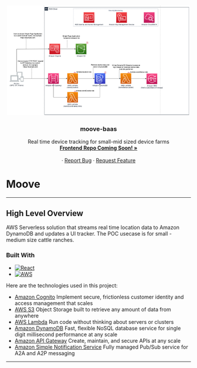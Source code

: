 <!-- PROJECT LOGO -->
<br />
<div align="center">
  <a href="https://github.com/walimorris/moove-baas/blob/master/moove.png">
    <img src="moove.png" alt="Logo" width="500" height="300">
  </a>

<h3 align="center">moove-baas</h3>

  <p align="center">
    Real time device tracking for small-mid sized device farms
    <br />
    <a href="#"><strong>Frontend Repo Coming Soon! »</strong></a>
    <br />
    <br />
    ·
    <a href="https://github.com/walimorris/moove-baas/issues">Report Bug</a>
    ·
    <a href="https://github.com/walimorris/moove-baas/pulls">Request Feature</a>
  </p>
</div>

# Moove
***
## High Level Overview
AWS Serverless solution that streams real time location data to Amazon DynamoDB and updates a UI tracker.
The POC usecase is for small - medium size cattle ranches.

### Built With
* [![React][React.js]][React-url]
* [![AWS][AWS.com]][AWS-url]

Here are the technologies used in this project: 
* [Amazon Cognito](https://aws.amazon.com/cognito/) Implement secure, frictionless customer identity and access
management that scales
* [AWS S3](https://aws.amazon.com/s3/) Object Storage built to retrieve any amount of data from anywhere
* [AWS Lambda](https://aws.amazon.com/lambda/) Run code without thinking about servers or clusters
* [Amazon DynamoDB](https://aws.amazon.com/dynamodb/) Fast, flexible NoSQL database service for single digit millisecond
performance at any scale
* [Amazon API Gateway](https://aws.amazon.com/api-gateway/) Create, maintain, and secure APIs at any scale
* [Amazon Simple Notification Service](https://aws.amazon.com/sns/) Fully managed Pub/Sub service for A2A and A2P messaging
***

<!-- MARKDOWN LINKS & IMAGES -->
<!-- https://www.markdownguide.org/basic-syntax/#reference-style-links -->
[license-shield]: https://img.shields.io/github/license/github_username/repo_name.svg?style=for-the-badge
[license-url]: https://github.com/github_username/repo_name/blob/master/LICENSE.txt
[linkedin-shield]: https://img.shields.io/badge/-LinkedIn-black.svg?style=for-the-badge&logo=linkedin&colorB=555
[linkedin-url]: https://www.linkedin.com/in/wali-m/
[product-screenshot]: images/screenshot.png
[React.js]: https://img.shields.io/badge/React-20232A?style=for-the-badge&logo=react&logoColor=61DAFB
[React-url]: https://reactjs.org/
[Springboot.com]: https://img.shields.io/badge/Springboot-4B6F44?style=for-the-badge&logo=springboot&logoColor=white
[Springboot-url]: https://spring.io
[AWS.com]: https://img.shields.io/badge/AWS-FF9900?style=for-the-badge&logo=amazon&logoColor=000000
[AWS-url]: https://aws.amazon.com/
